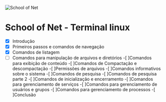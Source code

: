 ![School of Net](https://sonassets.s3.amazonaws.com/img/logo-top.png)

# School of Net - Terminal linux


-[x] Introdução
-[x] Primeiros passos e comandos de navegação
-[x] Comandos de listagem
-[ ] Comandos para manipulação de arquivos e diretórios
-[ ]Comandos para exibição de conteúdo
-[ ]Comandos de Compactação e descompactação
-[ ]Permissões de arquivos
-[ ]Comandos informativos sobre o sistema
-[ ]Comandos de pesquisa
-[ ]Comandos de pesquisa parte 2
-[ ]Comandos de inicialização e encerramento
-[ ]Comandos para gerenciamento de serviços
-[ ]Comandos para gerenciamento de usuários e grupos
-[ ]Comandos para gerenciamento de processos
-[ ]Conclusão